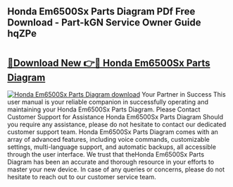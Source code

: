 ## Honda Em6500Sx Parts Diagram PDf Free Download - Part-kGN Service Owner Guide hqZPe

# <h2><a href="http://dfmv2xn.blite.top/?on=Honda+Em6500Sx+Parts+Diagram">🔗Download New 👉🔴 Honda Em6500Sx Parts Diagram</a></h2>

[![Honda Em6500Sx Parts Diagram download](https://i.imgur.com/lujVjoI.png)](http://dfmv2xn.blite.top/?on=Honda+Em6500Sx+Parts+Diagram)
Your Partner in Success This user manual is your reliable companion in successfully operating and maintaining your Honda Em6500Sx Parts Diagram. Please Contact Customer Support for Assistance Honda Em6500Sx Parts Diagram Should you require any assistance, please do not hesitate to contact our dedicated customer support team. Honda Em6500Sx Parts Diagram comes with an array of advanced features, including voice commands, customizable settings, multi-language support, and automatic backups, all accessible through the user interface. We trust that theHonda Em6500Sx Parts Diagram has been an accurate and thorough resource in your efforts to master your new device. In case of any queries or concerns, please do not hesitate to reach out to our customer service team.
